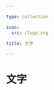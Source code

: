 ```yaml
---

type: collection

icon:
  src: /logo.svg

title: 文字

---
```


# 文字

<ShowBreadcrumb />

<ShowResources />
